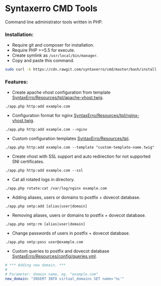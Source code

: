 # Syntaxerro CMD Tools
Command line administrator tools written in PHP.

### Installation:
- Require git and composer for installation.
- Require PHP >=5.5 for execute.
- Create symlink as `/usr/local/bin/manager`.
- Copy and paste this command.
```bash
sudo curl -k https://cdn.rawgit.com/syntaxerro/cmd/master/bash/install.sh | bash
```

### Features:
- Create apache vhost configuration from template [SyntaxErro/Resources/tpl/apache-vhost.twig](https://github.com/syntaxerro/cmd/blob/master/src/SyntaxErro/Resources/tpl/apache-vhost.twig).
```
./app.php http:add example.com
```

- Configuration format for nginx [SyntaxErro/Resources/tpl/nginx-vhost.twig](https://github.com/syntaxerro/cmd/blob/master/src/SyntaxErro/Resources/tpl/nginx-vhost.twig).
```
./app.php http:add example.com --nginx
```

- Custom configuration templates [SyntaxErro/Resources/tpl](https://github.com/syntaxerro/cmd/blob/master/src/SyntaxErro/Resources/tpl).
```
./app.php http:add example.com --template "custom-template-name.twig"
```

- Create vhost with SSL support and auto redirection for not supported SNI certificates.
```
./app.php http:add example.com --ssl
```

- Cat all rotated logs in directory.
```
./app.php rotate:cat /var/log/nginx example.com
```

- Adding aliases, users or domains to postfix + dovecot database.
```
./app.php smtp:add [alias|user|domain]
```

- Removing aliases, users or domains to postfix + dovecot database.
```
./app.php smtp:rm [alias|user|domain]
```

- Change passwords of users in postfix + dovecot database.
```
./app.php smtp:pass user@example.com
```

- Custom queries to postfix and dovecot database [SyntaxErro/Resources/config/queries.yml](https://github.com/syntaxerro/cmd/blob/master/src/SyntaxErro/Resources/config/queries.yml).
```yml
# *** Adding new domain. ***
#
# Parameter: domain name, eg. "example.com"
new_domain: "INSERT INTO virtual_domains SET name='%s'"
```

